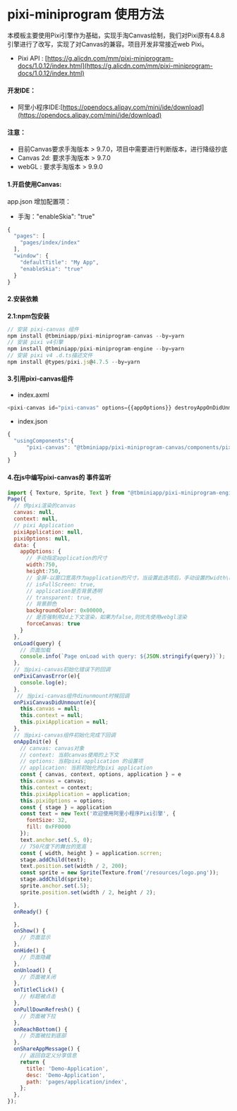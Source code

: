 # pixi-miniprogram 使用方法


本模板主要使用Pixi引擎作为基础，实现手淘Canvas绘制，我们对Pixi原有4.8.8引擎进行了改写，实现了对Canvas的兼容。项目开发非常接近web Pixi。


- Pixi API : [https://g.alicdn.com/mm/pixi-miniprogram-docs/1.0.12/index.html](https://g.alicdn.com/mm/pixi-miniprogram-docs/1.0.12/index.html)



#### 开发IDE：


- 阿里小程序IDE:[https://opendocs.alipay.com/mini/ide/download](https://opendocs.alipay.com/mini/ide/download)


#### 注意：


- 目前Canvas要求手淘版本 > 9.7.0，项目中需要进行判断版本，进行降级抄底
- Canvas 2d: 要求手淘版本 > 9.7.0
- webGL : 要求手淘版本 > 9.9.0


#### 1.开启使用Canvas:


app.json 增加配置项：


- 手淘："enableSkia": "true"



```javascript
{
  "pages": [
    "pages/index/index"
  ],
  "window": {
    "defaultTitle": "My App",
    "enableSkia": "true"
  }
}
```


#### 2.安装依赖


**2.1:npm包安装**


```javascript
// 安装 pixi-canvas 组件
npm install @tbminiapp/pixi-miniprogram-canvas --by=yarn
// 安装 pixi v4引擎
npm install @tbminiapp/pixi-miniprogram-engine --by=yarn
// 安装 pixi v4 .d.ts描述文件
npm install @types/pixi.js@4.7.5 --by=yarn
```

#### 3.引用pixi-canvas组件


- index.axml



```javascript
<pixi-canvas id="pixi-canvas" options={{appOptions}} destroyAppOnDidUnmount="true" onError="onPixiCanvasError" onDidUnmount="onPixiCanvasDidUnmount" onAppInit="onAppInit"></pixi-canvas>
```


- index.json



```javascript
{
  "usingComponents":{
      "pixi-canvas": "@tbminiapp/pixi-miniprogram-canvas/components/pixi-canvas/pixi-canvas"
  }
}
```


#### 4.在js中编写pixi-canvas的 事件监听


```javascript
import { Texture, Sprite, Text } from "@tbminiapp/pixi-miniprogram-engine";
Page({
  // 供pixi渲染的canvas
  canvas: null,
  context: null,
  // pixi Application
  pixiApplication: null,
  pixiOptions: null,
  data: {
    appOptions: {
      // 手动指定application的尺寸
      width:750,
      height:750,
      // 全屏-以窗口宽高作为application的尺寸，当设置此选项后，手动设置的width\height会失效
      // isFullScreen: true,
      // application是否背景透明
      // transparent: true,
      // 背景颜色
      backgroundColor: 0x00000,
      // 是否强制用2d上下文渲染，如果为false,则优先使用webgl渲染
      forceCanvas: true
    }
  },
  onLoad(query) {
    // 页面加载
    console.info(`Page onLoad with query: ${JSON.stringify(query)}`);
  },
  // 当pixi-canvas初始化错误下的回调
  onPixiCanvasError(e){
    console.log(e);
  },
   // 当pixi-canvas组件dinunmount时候回调
  onPixiCanvasDidUnmount(e){
    this.canvas = null;
    this.context = null;
    this.pixiApplication = null;
  },
  // 当pixi-canvas组件初始化完成下回调
  onAppInit(e) {
    // canvas: canvas对象
    // context: 当前canvas使用的上下文
    // options: 当前pixi application 的设置项
    // application: 当前初始化的pixi application 
    const { canvas, context, options, application } = e
    this.canvas = canvas;
    this.context = context;
    this.pixiApplication = application;
    this.pixiOptions = options;
    const { stage } = application
    const text = new Text('欢迎使用阿里小程序Pixi引擎', {
      fontSize: 32,
      fill: 0xFF0000
    });
    text.anchor.set(.5, 0);
    // 750尺度下的舞台的宽高
    const { width, height } = application.scrren;
    stage.addChild(text);
    text.position.set(width / 2, 200);
    const sprite = new Sprite(Texture.from('/resources/logo.png'));
    stage.addChild(sprite);
    sprite.anchor.set(.5);
    sprite.position.set(width / 2, height / 2);

  },
  onReady() {

  },
  onShow() {
    // 页面显示
  },
  onHide() {
    // 页面隐藏
  },
  onUnload() {
    // 页面被关闭
  },
  onTitleClick() {
    // 标题被点击
  },
  onPullDownRefresh() {
    // 页面被下拉
  },
  onReachBottom() {
    // 页面被拉到底部
  },
  onShareAppMessage() {
    // 返回自定义分享信息
    return {
      title: 'Demo-Application',
      desc: 'Demo-Application',
      path: 'pages/application/index',
    };
  },
});
```
